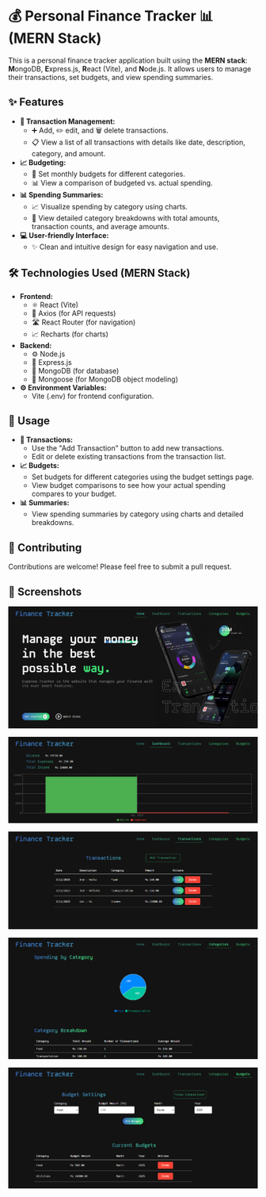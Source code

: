 # 💰 Personal Finance Tracker 📊 (MERN Stack)

This is a personal finance tracker application built using the **MERN stack**: **M**ongoDB, **E**xpress.js, **R**eact (Vite), and **N**ode.js. It allows users to manage their transactions, set budgets, and view spending summaries.

## ✨ Features

-   **🧾 Transaction Management:**
    -   ➕ Add, ✏️ edit, and 🗑️ delete transactions.
    -   📋 View a list of all transactions with details like date, description, category, and amount.
-   **📈 Budgeting:**
    -   📅 Set monthly budgets for different categories.
    -   📊 View a comparison of budgeted vs. actual spending.
-   **📊 Spending Summaries:**
    -   📈 Visualize spending by category using charts.
    -   🧾 View detailed category breakdowns with total amounts, transaction counts, and average amounts.
-   **💻 User-friendly Interface:**
    -   ✨ Clean and intuitive design for easy navigation and use.

## 🛠️ Technologies Used (MERN Stack)

-   **Frontend:**
    -   ⚛️ React (Vite)
    -   📡 Axios (for API requests)
    -   🛣️ React Router (for navigation)
    -   📈 Recharts (for charts)
-   **Backend:**
    - ⚙️ Node.js
    - 🚀 Express.js
    - 💾 MongoDB (for database)
    - 🐘 Mongoose (for MongoDB object modeling)
-   **⚙️ Environment Variables:**
    - Vite (.env) for frontend configuration.

## 🚀 Usage

-   **🧾 Transactions:**
    -   Use the "Add Transaction" button to add new transactions.
    -   Edit or delete existing transactions from the transaction list.
-   **📈 Budgets:**
    -   Set budgets for different categories using the budget settings page.
    -   View budget comparisons to see how your actual spending compares to your budget.
-   **📊 Summaries:**
    -   View spending summaries by category using charts and detailed breakdowns.

## 🤝 Contributing

Contributions are welcome! Please feel free to submit a pull request.

## 📸 Screenshots

![alt text](Frontend/Images_Used/ScreenShots/1.png)

![alt text](Frontend/Images_Used/ScreenShots/2.png)

![alt text](Frontend/Images_Used/ScreenShots/3.png)

![alt text](Frontend/Images_Used/ScreenShots/4.png)

![alt text](Frontend/Images_Used/ScreenShots/5.png)
